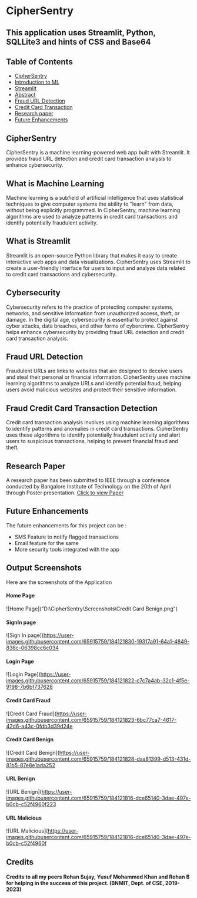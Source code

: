 # CipherSentry
## This application uses Streamlit, Python, SQLLite3 and hints of CSS and Base64
## Table of Contents
- [ CipherSentry ](#CipherSentry)
- [ Introduction to ML ](#Introduction0)
- [ Streamlit ](#Streamlit)
- [ Abstract ](#Abstract)
- [ Fraud URL Detection ](#Introduction1)
- [ Credit Card Transaction ](#Introduction2)
- [ Research paper ](#Research)
- [ Future Enhancements ](#Future)


<a name = "CipherSentry"></a>
## CipherSentry
CipherSentry is a machine learning-powered web app built with Streamlit. It provides fraud URL detection and credit card transaction analysis to enhance cybersecurity.

<a name= "Introduction0"></a>
## What is Machine Learning 
Machine learning is a subfield of artificial intelligence that uses statistical techniques to give computer systems the ability to "learn" from data, without being explicitly programmed. In CipherSentry, machine learning algorithms are used to analyze patterns in credit card transactions and identify potentially fraudulent activity.

<a name = "Streamlit"></a>
## What is Streamlit
Streamlit is an open-source Python library that makes it easy to create interactive web apps and data visualizations. CipherSentry uses Streamlit to create a user-friendly interface for users to input and analyze data related to credit card transactions and cybersecurity.

<a name="Abstract"></a>
## Cybersecurity
Cybersecurity refers to the practice of protecting computer systems, networks, and sensitive information from unauthorized access, theft, or damage. In the digital age, cybersecurity is essential to protect against cyber attacks, data breaches, and other forms of cybercrime. CipherSentry helps enhance cybersecurity by providing fraud URL detection and credit card transaction analysis.

<a name="Introduction1"></a>
## Fraud URL Detection
Fraudulent URLs are links to websites that are designed to deceive users and steal their personal or financial information. CipherSentry uses machine learning algorithms to analyze URLs and identify potential fraud, helping users avoid malicious websites and protect their sensitive information.

<a name="Introduction2"></a>
## Fraud Credit Card Transaction Detection
Credit card transaction analysis involves using machine learning algorithms to identify patterns and anomalies in credit card transactions. CipherSentry uses these algorithms to identify potentially fraudulent activity and alert users to suspicious transactions, helping to prevent financial fraud and theft.

<a name="Research"></a>
## Research Paper
A research paper has been submitted to IEEE through a conference conducted by Bangalore Institute of Technology on the 20th of April through Poster presentation.
<a href="https://github.com/spavan2812/CipherSentry/blob/main/Research%20Paper.pdf">Click to view Paper</a>

<a name="Future"></a>
## Future Enhancements
The future enhancements for this project can be :
- SMS Feature to notify flagged transactions
- Email feature for the same
- More security tools integrated with the app

## Output Screenshots
Here are the screenshots of the Application
#### Home Page
![Home Page]("D:\CipherSentry\Screenshots\Credit Card Benign.png")
#### SignIn page
![Sign In page](https://user-images.githubusercontent.com/65915759/184121830-19317a91-64a1-4849-836c-06398cc6c034
#### Login Page
![Login Page](https://user-images.githubusercontent.com/65915759/184121822-c7c7a4ab-32c1-4f5e-9198-7b6bf737628
#### Credit Card Fraud
![Credit Card Fraud](https://user-images.githubusercontent.com/65915759/184121823-6bc77ca7-4617-42d6-a43c-0fdb3d39d24e
#### Credit Card Benign
![Credit Card Benign](https://user-images.githubusercontent.com/65915759/184121828-daa81399-d513-431d-81b5-87e8e1ada252
#### URL Benign
![URL Benign](https://user-images.githubusercontent.com/65915759/184121816-dce65140-3dae-497e-b0cb-c52f4960f223
#### URL Malicious
![URL Malicious](https://user-images.githubusercontent.com/65915759/184121816-dce65140-3dae-497e-b0cb-c52f4960f


## Credits
#### Credits to all my peers Rohan Sujay, Yusuf Mohammed Khan and Rohan B for helping in the success of this project. (BNMIT, Dept. of CSE, 2019-2023)




